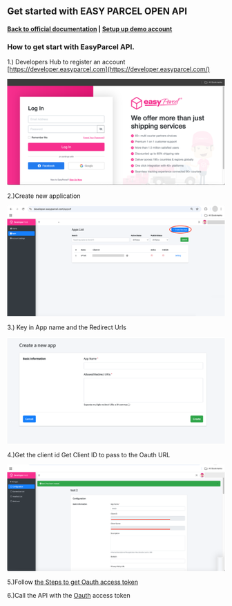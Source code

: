 ## Get started with EASY PARCEL OPEN API

#### [Back to official documentation](../README.md) | [Setup up demo account](2.Setup%20demo%20account.md)

### How to get start with EasyParcel API. 

1.) Developers Hub to register an account [https://developer.easyparcel.com](https://developer.easyparcel.com/)



![Login%20Page.png](../pictures/Login%20Page.png)

2.)Create new application



![create new application.png](../pictures/create%20new%20application.png)

3.) Key in App name and the Redirect Urls



![key in app name and redirect url.png](../pictures/key%20in%20app%20name%20and%20redirect%20url.png)

4.)Get the client id
Get Client ID to pass to the Oauth URL



![get client id.png](../pictures/get%20client%20id.png)

5.)Follow [the Steps to get Oauth access token](Get%20Oauth%20Access%20token.md)

6.)Call the API with the [Oauth](../Oauth%20Authentication.md) access token
